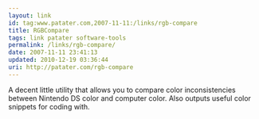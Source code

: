 ```yaml
---
layout: link
id: tag:www.patater.com,2007-11-11:/links/rgb-compare
title: RGBCompare
tags: link patater software-tools
permalink: /links/rgb-compare/
date: 2007-11-11 23:41:13
updated: 2010-12-19 03:36:44
uri: http://patater.com/rgb-compare
---
```

A decent little utility that allows you to compare color inconsistencies
between Nintendo DS color and computer color. Also outputs useful color
snippets for coding with.
